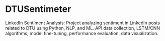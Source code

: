 # DTUSentimeter
LinkedIn Sentiment Analysis: Project analyzing sentiment in LinkedIn posts related to DTU using Python, NLP, and ML. API data collection, LSTM/CNN algorithms, model fine-tuning, performance evaluation, data visualization.
